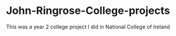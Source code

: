 # John-Ringrose-College-projects

This was a year 2 college project I did in National College of Ireland
